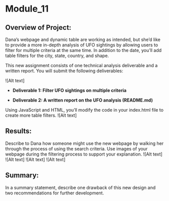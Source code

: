 # Module_11

## Overview of Project:
Dana’s webpage and dynamic table are working as intended, but she’d like to provide a more in-depth analysis of UFO sightings by allowing users to filter for multiple criteria at the same time. In addition to the date, you’ll add table filters for the city, state, country, and shape.

This new assignment consists of one technical analysis deliverable and a written report. You will submit the following deliverables:

![Alt text]

- **Deliverable 1: Filter UFO sightings on multiple criteria**

- **Deliverable 2: A written report on the UFO analysis (README.md)**

Using JavaScript and HTML, you’ll modify the code in your index.html file to create more table filters. 
![Alt text] 
## Results: 

Describe to Dana how someone might use the new webpage by walking her through the process of using the search criteria. Use images of your webpage during the filtering process to support your explanation.
![Alt text]
![Alt text]
![Alt text]
![Alt text]

## Summary: 

In a summary statement, describe one drawback of this new design and two recommendations for further development.
